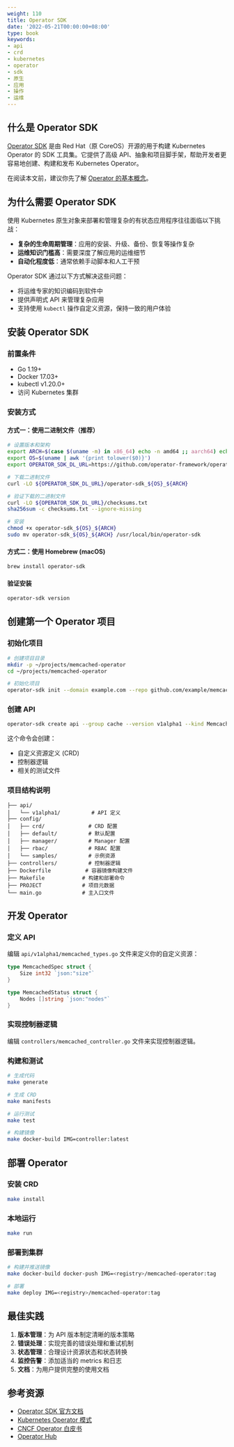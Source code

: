 ```yaml
---
weight: 110
title: Operator SDK
date: '2022-05-21T00:00:00+08:00'
type: book
keywords:
- api
- crd
- kubernetes
- operator
- sdk
- 原生
- 应用
- 操作
- 运维
---
```


## 什么是 Operator SDK

[Operator SDK](https://github.com/operator-framework/operator-sdk) 是由 Red Hat（原 CoreOS）开源的用于构建 Kubernetes Operator 的 SDK 工具集。它提供了高级 API、抽象和项目脚手架，帮助开发者更容易地创建、构建和发布 Kubernetes Operator。

在阅读本文前，建议你先了解 [Operator 的基本概念](../operator/)。

## 为什么需要 Operator SDK

使用 Kubernetes 原生对象来部署和管理复杂的有状态应用程序往往面临以下挑战：

- **复杂的生命周期管理**：应用的安装、升级、备份、恢复等操作复杂
- **运维知识门槛高**：需要深度了解应用的运维细节
- **自动化程度低**：通常依赖手动脚本和人工干预

Operator SDK 通过以下方式解决这些问题：

- 将运维专家的知识编码到软件中
- 提供声明式 API 来管理复杂应用
- 支持使用 `kubectl` 操作自定义资源，保持一致的用户体验

## 安装 Operator SDK

### 前置条件

- Go 1.19+
- Docker 17.03+
- kubectl v1.20.0+
- 访问 Kubernetes 集群

### 安装方式

#### 方式一：使用二进制文件（推荐）

```bash
# 设置版本和架构
export ARCH=$(case $(uname -m) in x86_64) echo -n amd64 ;; aarch64) echo -n arm64 ;; *) echo -n $(uname -m) ;; esac)
export OS=$(uname | awk '{print tolower($0)}')
export OPERATOR_SDK_DL_URL=https://github.com/operator-framework/operator-sdk/releases/download/v1.32.0

# 下载二进制文件
curl -LO ${OPERATOR_SDK_DL_URL}/operator-sdk_${OS}_${ARCH}

# 验证下载的二进制文件
curl -LO ${OPERATOR_SDK_DL_URL}/checksums.txt
sha256sum -c checksums.txt --ignore-missing

# 安装
chmod +x operator-sdk_${OS}_${ARCH}
sudo mv operator-sdk_${OS}_${ARCH} /usr/local/bin/operator-sdk
```

#### 方式二：使用 Homebrew (macOS)

```bash
brew install operator-sdk
```

#### 验证安装

```bash
operator-sdk version
```

## 创建第一个 Operator 项目

### 初始化项目

```bash
# 创建项目目录
mkdir -p ~/projects/memcached-operator
cd ~/projects/memcached-operator

# 初始化项目
operator-sdk init --domain example.com --repo github.com/example/memcached-operator
```

### 创建 API

```bash
operator-sdk create api --group cache --version v1alpha1 --kind Memcached --resource --controller
```

这个命令会创建：
- 自定义资源定义 (CRD)
- 控制器逻辑
- 相关的测试文件

### 项目结构说明

```
├── api/
│   └── v1alpha1/          # API 定义
├── config/
│   ├── crd/              # CRD 配置
│   ├── default/          # 默认配置
│   ├── manager/          # Manager 配置
│   ├── rbac/             # RBAC 配置
│   └── samples/          # 示例资源
├── controllers/          # 控制器逻辑
├── Dockerfile           # 容器镜像构建文件
├── Makefile            # 构建和部署命令
├── PROJECT             # 项目元数据
└── main.go             # 主入口文件
```

## 开发 Operator

### 定义 API

编辑 `api/v1alpha1/memcached_types.go` 文件来定义你的自定义资源：

```go
type MemcachedSpec struct {
    Size int32 `json:"size"`
}

type MemcachedStatus struct {
    Nodes []string `json:"nodes"`
}
```

### 实现控制器逻辑

编辑 `controllers/memcached_controller.go` 文件来实现控制器逻辑。

### 构建和测试

```bash
# 生成代码
make generate

# 生成 CRD
make manifests

# 运行测试
make test

# 构建镜像
make docker-build IMG=controller:latest
```

## 部署 Operator

### 安装 CRD

```bash
make install
```

### 本地运行

```bash
make run
```

### 部署到集群

```bash
# 构建并推送镜像
make docker-build docker-push IMG=<registry>/memcached-operator:tag

# 部署
make deploy IMG=<registry>/memcached-operator:tag
```

## 最佳实践

1. **版本管理**：为 API 版本制定清晰的版本策略
2. **错误处理**：实现完善的错误处理和重试机制
3. **状态管理**：合理设计资源状态和状态转换
4. **监控告警**：添加适当的 metrics 和日志
5. **文档**：为用户提供完整的使用文档

## 参考资源

- [Operator SDK 官方文档](https://sdk.operatorframework.io/)
- [Kubernetes Operator 模式](https://kubernetes.io/docs/concepts/extend-kubernetes/operator/)
- [CNCF Operator 白皮书](https://github.com/cncf/tag-app-delivery/blob/main/operator-wg/whitepaper/Operator-WhitePaper_v1-0.md)
- [Operator Hub](https://operatorhub.io/)
